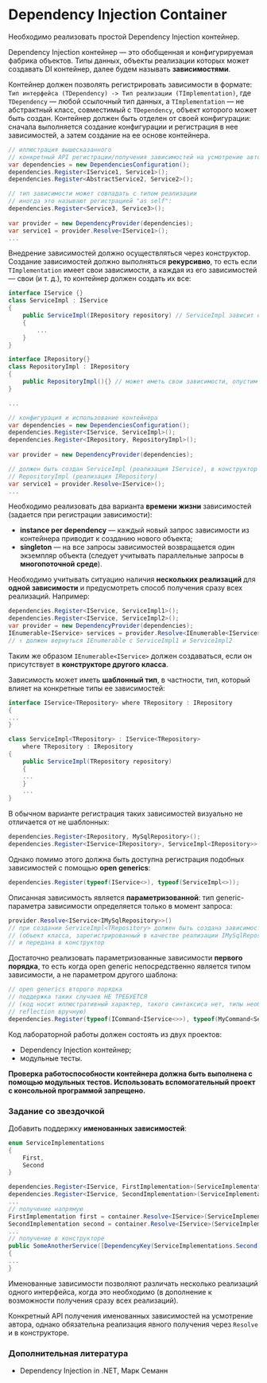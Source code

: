 # Dependency Injection Container

Необходимо реализовать простой Dependency Injection контейнер.

Dependency Injection контейнер — это обобщенная и конфигурируемая фабрика объектов.
Типы данных, объекты реализации которых может создавать DI контейнер,
далее будем называть **зависимостями**.

Контейнер должен позволять регистрировать зависимости в формате:
`Тип интерфейса (TDependency) -> Тип реализации (TImplementation)`,
где `TDependency` — любой ссылочный тип данных, а `TImplementation` —
не абстрактный класс, совместимый с `TDependency`, объект которого
может быть создан. Контейнер должен быть отделен от своей конфигурации:
сначала выполняется создание конфигурации и регистрация в нее зависимостей,
а затем создание на ее основе контейнера.

```csharp
// иллюстрация вышесказанного
// конкретный API регистрации/получения зависимостей на усмотрение автора
var dependencies = new DependenciesConfiguration();
dependencies.Register<IService1, Service1>();
dependencies.Register<AbstractService2, Service2>();

// тип зависимости может совпадать с типом реализации
// иногда это называют регистрацией "as self":
dependencies.Register<Service3, Service3>();
 
var provider = new DependencyProvider(dependencies);
var service1 = provider.Resolve<IService1>();
...
```

Внедрение зависимостей должно осуществляться через конструктор.
Создание зависимостей должно выполняться **рекурсивно**, то есть если
`TImplementation` имеет свои зависимости, а каждая из его зависимостей —
свои (и т. д.), то контейнер должен создать их все:

```csharp
interface IService {}
class ServiceImpl : IService
{
    public ServiceImpl(IRepository repository) // ServiceImpl зависит от IRepository
    {
        ...
    }
}

interface IRepository{}
class RepositoryImpl : IRepository
{
    public RepositoryImpl(){} // может иметь свои зависимости, опустим для простоты
}

...

// конфигурация и использование контейнера
var dependencies = new DependenciesConfiguration();
dependencies.Register<IService, ServiceImpl>();
dependencies.Register<IRepository, RepositoryImpl>();
 
var provider = new DependencyProvider(dependencies);

// должен быть создан ServiceImpl (реализация IService), в конструктор которому передана
// RepositoryImpl (реализация IRepository)
var service1 = provider.Resolve<IService>(); 
...
```

Необходимо реализовать два варианта **времени жизни** зависимостей
(задается при регистрации зависимости):
- **instance per dependency** — каждый новый запрос зависимости из контейнера
  приводит к созданию нового объекта;
- **singleton** — на все запросы зависимостей возвращается один экземпляр объекта
  (следует учитывать параллельные запросы в **многопоточной среде**).


Необходимо учитывать ситуацию наличия **нескольких реализаций** для
**одной зависимости** и предусмотреть способ получения сразу всех реализаций.
Например:

```csharp
dependencies.Register<IService, ServiceImpl1>();
dependencies.Register<IService, ServiceImpl2>();
var provider = new DependencyProvider(dependencies);
IEnumerable<IService> services = provider.Resolve<IEnumerable<IService>>();
// ↑ должен вернуться IEnumerable с ServiceImpl1 и ServiceImpl2
```

Таким же образом `IEnumerable<IService>` должен создаваться, если он присутствует
в **конструкторе другого класса**.

Зависимость может иметь **шаблонный тип**, в частности, тип, который влияет на
конкретные типы ее зависимостей:

```csharp
interface IService<TRepository> where TRepository : IRepository
{
...
}

class ServiceImpl<TRepository> : IService<TRepository> 
    where TRepository : IRepository
{
    public ServiceImpl(TRepository repository)
    {
    ...
    }
    ...
}
```

В обычном варианте регистрация таких зависимостей визуально не отличается
от не шаблонных:

```csharp
dependencies.Register<IRepository, MySqlRepository>();
dependencies.Register<IService<IRepository>, ServiceImpl<IRepository>>();
```

Однако помимо этого должна быть доступна регистрация подобных зависимостей
с помощью **open generics**:

```csharp
dependencies.Register(typeof(IService<>), typeof(ServiceImpl<>));
```

Описанная зависимость является **параметризованной**: тип generic-параметра
зависимости определяется только в момент запроса:

```csharp
provider.Resolve<IService<IMySqlRepository>>()
// при создании ServiceImpl<TRepository> должен быть создана зависимость IMySqlRepository 
// (объект класса, зарегистрированный в качестве реализации IMySqlRepository)
// и передана в конструктор
```

Достаточно реализовать параметризованные зависимости **первого порядка**,
то есть когда open generic непосредственно является типом зависимости,
а не параметром другого шаблона:

```csharp
// open generics второго порядка
// поддержка таких случаев НЕ ТРЕБУЕТСЯ
// (код носит иллюстративный характер, такого синтаксиса нет, типы необходимо создавать через 
// reflection вручную)
dependencies.Register(typeof(ICommand<IService<>>), typeof(MyCommand<ServiceImpl<>>));
```

Код лабораторной работы должен состоять из двух проектов:
- Dependency Injection контейнер;
- модульные тесты.

<strong>
Проверка работоспособности контейнера должна быть выполнена с помощью
модульных тестов. Использовать вспомогательный проект с консольной
программой запрещено.
</strong>

### Задание со звездочкой

Добавить поддержку **именованных зависимостей**:

```csharp
enum ServiceImplementations
{
    First,
    Second
}

dependencies.Register<IService, FirstImplementation>(ServiceImplementations.First);
dependencies.Register<IService, SecondImplementation>(ServiceImplementations.Second);
...
// получение напрямую
FirstImplementation first = container.Resolve<IService>(ServiceImplementations.First);
SecondImplementation second = container.Resolve<IService>(ServiceImplementations.Second);
...
// получение в конструкторе
public SomeAnotherService([DependencyKey(ServiceImplementations.Second)] IService service)
{
...
}
```

Именованные зависимости позволяют различать несколько реализаций одного
интерфейса, когда это необходимо (в дополнение к возможности получения
сразу всех реализаций).

Конкретный API получения именованных зависимостей на усмотрение
автора, однако обязательна реализация явного получения через `Resolve`
и в конструкторе.

### Дополнительная литература

- Dependency Injection in .NET,  Марк Семанн
